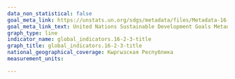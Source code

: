 ```yaml
---
data_non_statistical: false
goal_meta_link: https://unstats.un.org/sdgs/metadata/files/Metadata-16-02-03.pdf
goal_meta_link_text: United Nations Sustainable Development Goals Metadata (PDF 208 KB)
graph_type: line
indicator_name: global_indicators.16-2-3-title
graph_title: global_indicators.16-2-3-title
national_geographical_coverage: Кыргызская Республика
measurement_units: 

---
```

